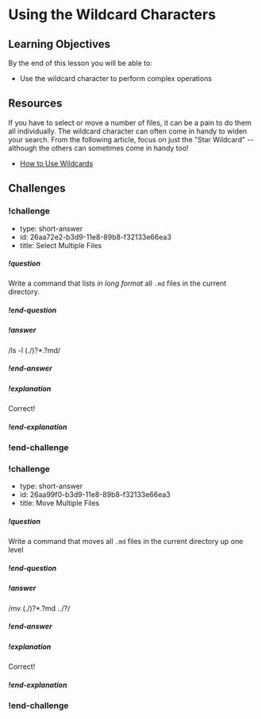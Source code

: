 # Using the Wildcard Characters

## Learning Objectives

By the end of this lesson you will be able to:

* Use the wildcard character to perform complex operations

## Resources

If you have to select or move a number of files, it can be a pain to do them all individually. The wildcard character can often come in handy to widen your search. From the following article, focus on just the "Star Wildcard" -- although the others can sometimes come in handy too!

* [How to Use Wildcards](http://www.linfo.org/wildcard.html)

## Challenges

<!-- Question -->

### !challenge

* type: short-answer
* id: 26aa72e2-b3d9-11e8-89b8-f32133e66ea3
* title: Select Multiple Files

##### !question

Write a command that lists _in long format_ all `.md` files in the current directory.

##### !end-question

##### !answer

/ls \-l (\.\/)?\*\.?md/

##### !end-answer

##### !explanation

Correct!

##### !end-explanation

### !end-challenge

<!-- Question -->

### !challenge

* type: short-answer
* id: 26aa99f0-b3d9-11e8-89b8-f32133e66ea3
* title: Move Multiple Files

##### !question

Write a command that moves all `.md` files in the current directory up one level

##### !end-question

##### !answer

/mv (\.\/)?\*\.?md \.\.\/?/

##### !end-answer

##### !explanation

Correct!

##### !end-explanation

### !end-challenge
